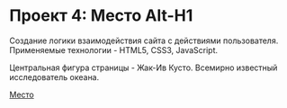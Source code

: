 # Проект 4: Место Alt-H1

Создание логики взаимодействия сайта с действиями пользователя. Применяемые технологии - HTML5, CSS3, JavaScript.

Центральная фигура страницы - Жак-Ив Кусто. Всемирно известный исследователь океана.

[Место](https://elsycloud.github.io/mesto/. "Проект 4")

